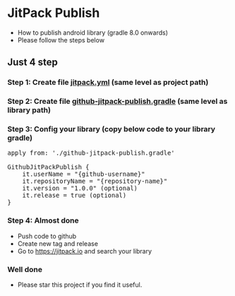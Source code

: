 # JitPack Publish
- How to publish android library (gradle 8.0 onwards)
- Please follow the steps below

## Just 4 step
### Step 1: Create file <a href="https://github.com/MCT-LIB/JitPackPublish/blob/main/jitpack.yml">jitpack.yml</a> (same level as project path)
### Step 2: Create file <a href="https://github.com/MCT-LIB/JitPackPublish/blob/main/github-jitpack-publish.gradle">github-jitpack-publish.gradle</a> (same level as library path)
### Step 3: Config your library (copy below code to your library gradle)
<pre>
apply from: './github-jitpack-publish.gradle'

GithubJitPackPublish {
    it.userName = "{github-username}"
    it.repositoryName = "{repository-name}"
    it.version = "1.0.0" (optional)
    it.release = true (optional)
}
</pre>

### Step 4: Almost done
- Push code to github
- Create new tag and release
- Go to https://jitpack.io and search your library

### Well done
- Please star this project if you find it useful.
